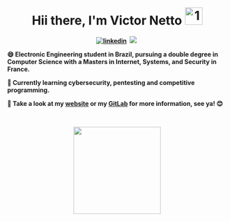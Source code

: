 <p>
  <h1 align="center"><b>Hii there, I'm Victor Netto <img src="https://cliply.co/wp-content/uploads/2021/03/392103580_BLUSHING_EMOJI_400px.gif" alt="10" width="40"></h1>
</p>
<p align="center">
<a href="https://www.linkedin.com/in/victor-henrique-de-moura-netto-37a16b1ab"><img src="https://img.shields.io/badge/linkedin-%230077B5.svg?&style=for-the-badge&logo=linkedin&logoColor=white" alt="linkedin" /></a>&nbsp;
<a href="https://vicnetto.xyz/"><img src="https://img.shields.io/badge/-PORTFOLIO-%23ff69b4&?style=for-the-badge&?color=green alt="portfolio" /></a>&nbsp;
</p>

:smile: Electronic Engineering student in Brazil, pursuing a double degree in Computer Science with a Masters in Internet, Systems, and Security in France.

:blue_book: Currently learning cybersecurity, pentesting and competitive programming.

:email: Take a look at my [website](https://vicnetto.xyz) or my [GitLab](https://gitlab.com/vicnetto) for more information, see ya! :blush:

</br>

<p align="center">
  <img height=200 align="center" src="https://github-readme-stats.vercel.app/api/top-langs?username=vicnetto&layout=compact&langs_count=8&card_width=320&exclude_repo=learning,dotfiles,vicnetto-klise&theme=dracula" />
</p>
